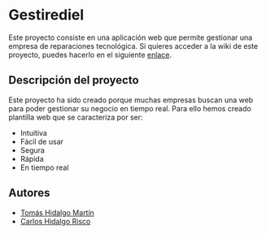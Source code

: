 # Gestirediel
Este proyecto consiste en una aplicación web que permite gestionar una empresa de reparaciones tecnológica.
Si quieres acceder a la wiki de este proyecto, puedes hacerlo en el siguiente [enlace](https://github.com/iesgrancapitan-proyectos/202122daw-junio-GESTIREDIEL-Tomas-Carlos-lmagarin/wiki). 

## Descripción del proyecto
Este proyecto ha sido creado porque muchas empresas buscan una web para poder gestionar su negocio en tiempo real. Para ello hemos creado plantilla web que se caracteriza por ser:
- Intuitiva
- Fácil de usar
- Segura
- Rápida
- En tiempo real



## Autores
- [Tomás Hidalgo Martín](https://github.com/tomashm01)
- [Carlos Hidalgo Risco](https://github.com/Tach0ficial)